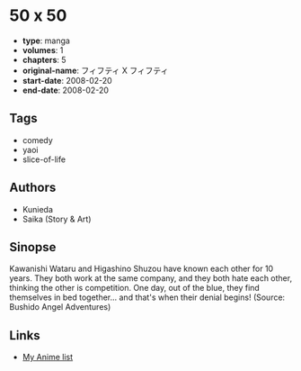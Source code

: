 # 50 x 50

-   **type**: manga
-   **volumes**: 1
-   **chapters**: 5
-   **original-name**: フィフティ X フィフティ
-   **start-date**: 2008-02-20
-   **end-date**: 2008-02-20

## Tags

-   comedy
-   yaoi
-   slice-of-life

## Authors

-   Kunieda
-   Saika (Story & Art)

## Sinopse

Kawanishi Wataru and Higashino Shuzou have known each other for 10 years. They both work at the same company, and they both hate each other, thinking the other is competition. One day, out of the blue, they find themselves in bed together... and that's when their denial begins! (Source: Bushido Angel Adventures)

## Links

-   [My Anime list](https://myanimelist.net/manga/10260/50_x_50)

